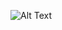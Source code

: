 ![Alt Text](https://media2.giphy.com/media/7IpfcIdtFA3h5bIN4U/giphy.gif?cid=790b761174982ab30acc54dea6006fe8fe796113e265388c&rid=giphy.gif&ct=g)
